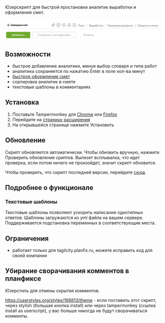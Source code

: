 Юзерскрипт для быстрой простановки аналитик выработки и оформления смет.

![demo](demo.png)

## Возможности
- быстрое добавление аналитики, минуя выбор словаря и типа работ
- аналитика сохраняется по нажатию Enter в поле кол-ва минут
- [быстрое оформление смет](https://tagilcity.planfix.ru/task/604890)
- сортировка аналитик в смете
- текстовые шаблоны в комментариях

## Установка
1. Поставьте Tampermonkey для 
   [Chrome](https://chrome.google.com/webstore/detail/tampermonkey/dhdgffkkebhmkfjojejmpbldmpobfkfo?hl=ru)
   или
   [Firefox](https://addons.mozilla.org/en-US/firefox/addon/tampermonkey/)
2. Перейдите на [страницу расширения](https://raw.githubusercontent.com/viasite/userscript-planfixfix/master/planfixfix.user.js)
3. На открывшейся странице нажмите Установить

## Обновление
Скрипт обновляется автоматически.
Чтобы обновить вручную, нажмите Проверить обновления сриптов. Вылезет всплывалка, что идет проверка, 
если потом ничего не произойдет, значит скрипт обновится.

Чтобы проверить, что скрипт последней версии, перейдите [сюда](https://github.com/viasite/userscript-planfixfix/raw/master/dist/planfixfix.user.js).

## Подробнее о функционале
### Текстовые шаблоны
Текстовые шаблоны позволяют ускорить написание однотипных ответов.
Шаблоны загружаются из yml файла на вашем сервере.
Поддерживается подстановка переменных в соответствующие места.

## Ограничения
- работает только для tagilcity.planfix.ru, можете исправить код для своей компании

## Убирание сворачивания комментов в планфиксе
Юзерстиль для отмены скрытия комментов.

https://userstyles.org/styles/166813/theme - если поставить этот скрипт, через stylish (большая кнопка install) или через tampermonkey (ссылка install as userscript), у вас больше никогда не будут сворачиваться комменты.
